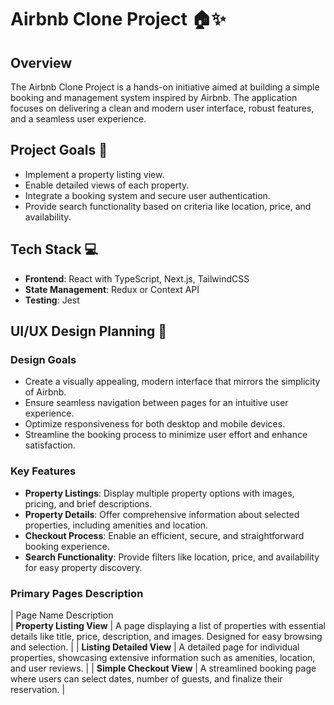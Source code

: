 # Airbnb Clone Project 🏠✨

## Overview
The Airbnb Clone Project is a hands-on initiative aimed at building a simple booking and management system inspired by Airbnb. The application focuses on delivering a clean and modern user interface, robust features, and a seamless user experience.

## Project Goals 🎯
- Implement a property listing view.
- Enable detailed views of each property.
- Integrate a booking system and secure user authentication.
- Provide search functionality based on criteria like location, price, and availability.

## Tech Stack 💻
- **Frontend**: React with TypeScript, Next.js, TailwindCSS
- **State Management**: Redux or Context API
- **Testing**: Jest


## UI/UX Design Planning 🎨

### Design Goals
- Create a visually appealing, modern interface that mirrors the simplicity of Airbnb.
- Ensure seamless navigation between pages for an intuitive user experience.
- Optimize responsiveness for both desktop and mobile devices.
- Streamline the booking process to minimize user effort and enhance satisfaction.

### Key Features
- **Property Listings**: Display multiple property options with images, pricing, and brief descriptions.
- **Property Details**: Offer comprehensive information about selected properties, including amenities and location.
- **Checkout Process**: Enable an efficient, secure, and straightforward booking experience.
- **Search Functionality**: Provide filters like location, price, and availability for easy property discovery.

### Primary Pages Description

| Page Name           Description                                                
| **Property Listing View** | A page displaying a list of properties with essential details like title, price, description, and images. Designed for easy browsing and selection. |
| **Listing Detailed View** | A detailed page for individual properties, showcasing extensive information such as amenities, location, and user reviews.                            |
| **Simple Checkout View**   | A streamlined booking page where users can select dates, number of guests, and finalize their reservation.                                    |

